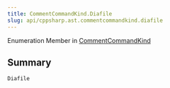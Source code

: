 ```yaml
---
title: CommentCommandKind.Diafile
slug: api/cppsharp.ast.commentcommandkind.diafile
---
```

Enumeration Member in [CommentCommandKind](/api/cppsharp/ast/commentcommandkind)

## Summary



```csharp
Diafile
```

